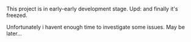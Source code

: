 This project is in early-early development stage.
Upd: and finally it's freezed.

Unfortunately i havent enough time to investigate
some issues. May be later...
